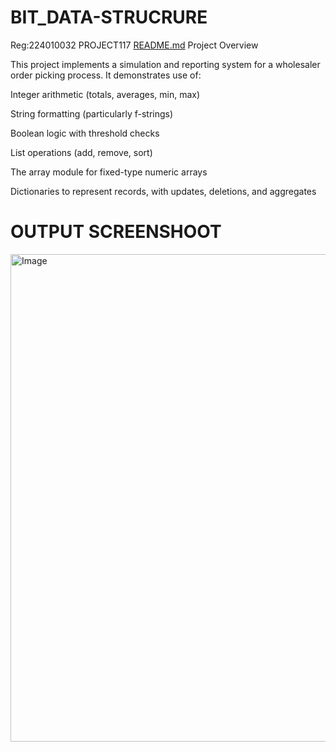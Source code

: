 # BIT_DATA-STRUCRURE
Reg:224010032  PROJECT117
[README.md](https://github.com/user-attachments/files/22533423/README.md)
Project Overview

This project implements a simulation and reporting system for a wholesaler order picking process. It demonstrates use of:

Integer arithmetic (totals, averages, min, max)

String formatting (particularly f-strings)

Boolean logic with threshold checks

List operations (add, remove, sort)

The array module for fixed-type numeric arrays

Dictionaries to represent records, with updates, deletions, and aggregates
# OUTPUT SCREENSHOOT
<img width="1427" height="780" alt="Image" src="https://github.com/user-attachments/assets/56e9ccb6-3feb-4394-a2ce-64233a675216" />



